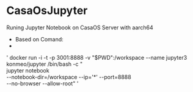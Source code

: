 # CasaOsJupyter
Runing Jupyter Notebook on CasaOS Server with aarch64
- Based on Comand:
-
' docker run -i -t -p 3001:8888 -v "$PWD":/workspace --name jupyter3 konmeo/jupyter /bin/bash -c "\
jupyter notebook \
--notebook-dir=/workspace --ip='*' --port=8888 \
--no-browser --allow-root" '
